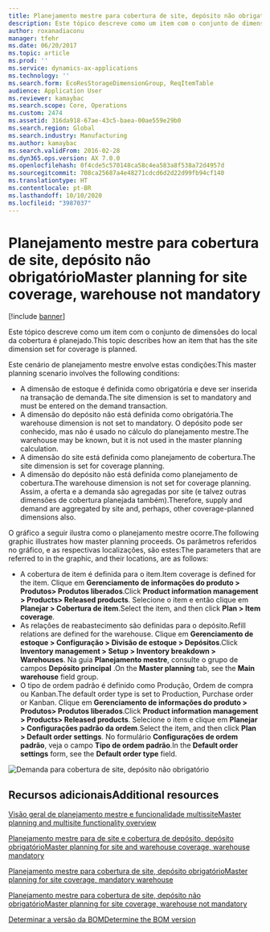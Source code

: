 ```yaml
---
title: Planejamento mestre para cobertura de site, depósito não obrigatório
description: Este tópico descreve como um item com o conjunto de dimensões do local da cobertura é planejado.
author: roxanadiaconu
manager: tfehr
ms.date: 06/20/2017
ms.topic: article
ms.prod: ''
ms.service: dynamics-ax-applications
ms.technology: ''
ms.search.form: EcoResStorageDimensionGroup, ReqItemTable
audience: Application User
ms.reviewer: kamaybac
ms.search.scope: Core, Operations
ms.custom: 2474
ms.assetid: 316da918-67ae-43c5-baea-00ae559e29b0
ms.search.region: Global
ms.search.industry: Manufacturing
ms.author: kamaybac
ms.search.validFrom: 2016-02-28
ms.dyn365.ops.version: AX 7.0.0
ms.openlocfilehash: 0f4cde5c570148ca58c4ea583a8f538a72d4957d
ms.sourcegitcommit: 708ca25687a4e48271cdcd6d2d22d99fb94cf140
ms.translationtype: HT
ms.contentlocale: pt-BR
ms.lasthandoff: 10/10/2020
ms.locfileid: "3987037"
---
```

# <a name="master-planning-for-site-coverage-warehouse-not-mandatory"></a><span data-ttu-id="e5d05-103">Planejamento mestre para cobertura de site, depósito não obrigatório</span><span class="sxs-lookup"><span data-stu-id="e5d05-103">Master planning for site coverage, warehouse not mandatory</span></span>

[!include [banner](../includes/banner.md)]

<span data-ttu-id="e5d05-104">Este tópico descreve como um item com o conjunto de dimensões do local da cobertura é planejado.</span><span class="sxs-lookup"><span data-stu-id="e5d05-104">This topic describes how an item that has the site dimension set for coverage is planned.</span></span>

<span data-ttu-id="e5d05-105">Este cenário de planejamento mestre envolve estas condições:</span><span class="sxs-lookup"><span data-stu-id="e5d05-105">This master planning scenario involves the following conditions:</span></span>

-   <span data-ttu-id="e5d05-106">A dimensão de estoque é definida como obrigatória e deve ser inserida na transação de demanda.</span><span class="sxs-lookup"><span data-stu-id="e5d05-106">The site dimension is set to mandatory and must be entered on the demand transaction.</span></span>
-   <span data-ttu-id="e5d05-107">A dimensão do depósito não está definida como obrigatória.</span><span class="sxs-lookup"><span data-stu-id="e5d05-107">The warehouse dimension is not set to mandatory.</span></span> <span data-ttu-id="e5d05-108">O depósito pode ser conhecido, mas não é usado no cálculo do planejamento mestre.</span><span class="sxs-lookup"><span data-stu-id="e5d05-108">The warehouse may be known, but it is not used in the master planning calculation.</span></span>
-   <span data-ttu-id="e5d05-109">A dimensão do site está definida como planejamento de cobertura.</span><span class="sxs-lookup"><span data-stu-id="e5d05-109">The site dimension is set for coverage planning.</span></span>
-   <span data-ttu-id="e5d05-110">A dimensão do depósito não está definida como planejamento de cobertura.</span><span class="sxs-lookup"><span data-stu-id="e5d05-110">The warehouse dimension is not set for coverage planning.</span></span> <span data-ttu-id="e5d05-111">Assim, a oferta e a demanda são agregadas por site (e talvez outras dimensões de cobertura planejada também).</span><span class="sxs-lookup"><span data-stu-id="e5d05-111">Therefore, supply and demand are aggregated by site and, perhaps, other coverage-planned dimensions also.</span></span>

<span data-ttu-id="e5d05-112">O gráfico a seguir ilustra como o planejamento mestre ocorre.</span><span class="sxs-lookup"><span data-stu-id="e5d05-112">The following graphic illustrates how master planning proceeds.</span></span> <span data-ttu-id="e5d05-113">Os parâmetros referidos no gráfico, e as respectivas localizações, são estes:</span><span class="sxs-lookup"><span data-stu-id="e5d05-113">The parameters that are referred to in the graphic, and their locations, are as follows:</span></span>
-   <span data-ttu-id="e5d05-114">A cobertura de item é definida para o item.</span><span class="sxs-lookup"><span data-stu-id="e5d05-114">Item coverage is defined for the item.</span></span> <span data-ttu-id="e5d05-115">Clique em **Gerenciamento de informações do produto &gt; Produtos&gt; Produtos liberados**.</span><span class="sxs-lookup"><span data-stu-id="e5d05-115">Click **Product information management &gt; Products&gt; Released products**.</span></span> <span data-ttu-id="e5d05-116">Selecione o item e então clique em **Planejar &gt; Cobertura de item**.</span><span class="sxs-lookup"><span data-stu-id="e5d05-116">Select the item, and then click **Plan &gt; Item coverage**.</span></span>
-   <span data-ttu-id="e5d05-117">As relações de reabastecimento são definidas para o depósito.</span><span class="sxs-lookup"><span data-stu-id="e5d05-117">Refill relations are defined for the warehouse.</span></span> <span data-ttu-id="e5d05-118">Clique em **Gerenciamento de estoque &gt; Configuração &gt; Divisão de estoque &gt; Depósitos**.</span><span class="sxs-lookup"><span data-stu-id="e5d05-118">Click **Inventory management &gt; Setup &gt; Inventory breakdown &gt; Warehouses**.</span></span> <span data-ttu-id="e5d05-119">Na guia **Planejamento mestre**, consulte o grupo de campos **Depósito principal** .</span><span class="sxs-lookup"><span data-stu-id="e5d05-119">On the **Master planning** tab, see the **Main warehouse** field group.</span></span>
-   <span data-ttu-id="e5d05-120">O tipo de ordem padrão é definido como Produção, Ordem de compra ou Kanban.</span><span class="sxs-lookup"><span data-stu-id="e5d05-120">The default order type is set to Production, Purchase order or Kanban.</span></span> <span data-ttu-id="e5d05-121">Clique em **Gerenciamento de informações do produto &gt; Produtos&gt; Produtos liberados**.</span><span class="sxs-lookup"><span data-stu-id="e5d05-121">Click **Product information management &gt; Products&gt; Released products**.</span></span> <span data-ttu-id="e5d05-122">Selecione o item e clique em **Planejar &gt; Configurações padrão da ordem**.</span><span class="sxs-lookup"><span data-stu-id="e5d05-122">Select the item, and then click **Plan &gt; Default order settings**.</span></span> <span data-ttu-id="e5d05-123">No formulário **Configurações de ordem padrão**, veja o campo **Tipo de ordem padrão**.</span><span class="sxs-lookup"><span data-stu-id="e5d05-123">In the **Default order settings** form, see the **Default order type** field.</span></span>

![Demanda para cobertura de site, depósito não obrigatório    ](./media/multisitedemandexplosionscenarioforsitecoveragewarehousenotmandatory.jpg)



<a name="additional-resources"></a><span data-ttu-id="e5d05-125">Recursos adicionais</span><span class="sxs-lookup"><span data-stu-id="e5d05-125">Additional resources</span></span>
--------

[<span data-ttu-id="e5d05-126">Visão geral de planejamento mestre e funcionalidade multissite</span><span class="sxs-lookup"><span data-stu-id="e5d05-126">Master planning and multisite functionality overview</span></span>](master-plan-multisite-functionality.md)

[<span data-ttu-id="e5d05-127">Planejamento mestre para de site e cobertura de depósito, depósito obrigatório</span><span class="sxs-lookup"><span data-stu-id="e5d05-127">Master planning for site and warehouse coverage, warehouse mandatory</span></span>](master-plan-site-coverage-warehouse-mandatory.md)

[<span data-ttu-id="e5d05-128">Planejamento mestre para cobertura de site, depósito obrigatório</span><span class="sxs-lookup"><span data-stu-id="e5d05-128">Master planning for site coverage, mandatory warehouse</span></span>](master-plan-site-warehouse-coverage-warehouse-not-mandatory.md)

[<span data-ttu-id="e5d05-129">Planejamento mestre para cobertura de site, depósito não obrigatório</span><span class="sxs-lookup"><span data-stu-id="e5d05-129">Master planning for site coverage, warehouse not mandatory</span></span>](master-plan-site-warehouse-coverage-warehouse-mandatory.md)

[<span data-ttu-id="e5d05-130">Determinar a versão da BOM</span><span class="sxs-lookup"><span data-stu-id="e5d05-130">Determine the BOM version</span></span>](master-plan-bom-version-determined.md)




